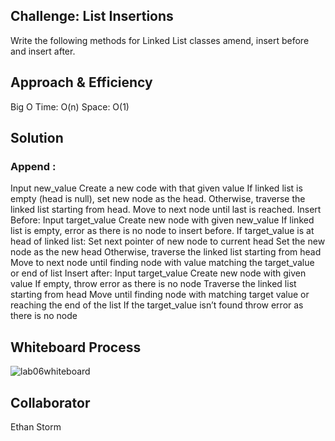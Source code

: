 ## Challenge: List Insertions
Write the following methods for Linked List classes amend, insert before and insert after.

## Approach & Efficiency
Big O
Time: O(n)
Space: O(1)

## Solution
### Append :
Input new_value
Create a new code with that given value
If linked list is empty (head is null), set new node as the head.
Otherwise, traverse the linked list starting from head.
Move to next node until last is reached.
Insert Before:
Input target_value
Create new node with given new_value
If linked list is empty, error as there is no node to insert before.
If target_value is at head of linked list:
Set next pointer of new node to current head
Set the new node as the new head
Otherwise, traverse the linked list starting from head
Move to next node until finding node with value matching the target_value or end of list
Insert after:
Input target_value
Create new node with given value
If empty, throw error as there is no node
Traverse the linked list starting from head
Move until finding node with matching target value or reaching the end of the list
If the target_value isn’t found
throw error as there is no node

## Whiteboard Process
![lab06whiteboard](whiteboard6.png)

## Collaborator
Ethan Storm
